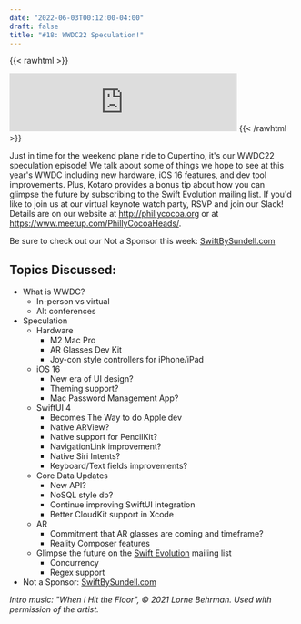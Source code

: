 ```yaml
---
date: "2022-06-03T00:12:00-04:00"
draft: false 
title: "#18: WWDC22 Speculation!"
---
```


{{< rawhtml >}}
<iframe src="https://anchor.fm/side-project-spotlight/embed/episodes/18-WWDC22-Speculation-e1is39k" height="102px" width="400px" frameborder="0" scrolling="no"></iframe>
{{< /rawhtml >}}

Just in time for the weekend plane ride to Cupertino, it's our WWDC22 speculation episode! We talk about some of things we hope to see at this year's WWDC including new hardware, iOS 16 features, and dev tool improvements. Plus, Kotaro provides a bonus tip about how you can glimpse the future by subscribing to the Swift Evolution mailing list. If you'd like to join us at our virtual keynote watch party, RSVP and join our Slack! Details are on our website at http://phillycocoa.org or at https://www.meetup.com/PhillyCocoaHeads/.

Be sure to check out our Not a Sponsor this week: [SwiftBySundell.com](https://swiftbysundell.com)

## Topics Discussed:

- What is WWDC?
    - In-person vs virtual
    - Alt conferences
- Speculation
    - Hardware
        - M2 Mac Pro
        - AR Glasses Dev Kit
        - Joy-con style controllers for iPhone/iPad
    - iOS 16
        - New era of UI design?
        - Theming support?
        - Mac Password Management App?
    - SwiftUI 4 
        - Becomes The Way to do Apple dev
        - Native ARView?
        - Native support for PencilKit?
        - NavigationLink improvement?
        - Native Siri Intents?
        - Keyboard/Text fields improvements?
    - Core Data Updates
        - New API?
        - NoSQL style db?
        - Continue improving SwiftUI integration
        - Better CloudKit support in Xcode
    - AR
        - Commitment that AR glasses are coming and timeframe?
        - Reality Composer features
    - Glimpse the future on the [Swift Evolution](https://github.com/apple/swift-evolution) mailing list
        - Concurrency
        - Regex support
- Not a Sponsor: [SwiftBySundell.com](https://swiftbysundell.com)

*Intro music: "When I Hit the Floor", © 2021 Lorne Behrman. Used with permission of the artist.*
